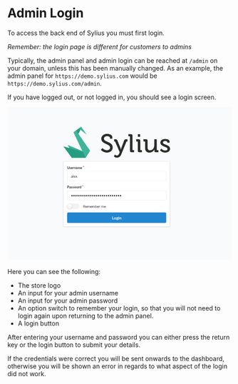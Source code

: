 # Admin Login

To access the back end of Sylius you must first login.

*Remember: the login page is different for customers to admins*

Typically, the admin panel and admin login can be reached at `/admin` on your domain, unless this has been manually changed.
As an example, the admin panel for `https://demo.sylius.com` would be `https://demo.sylius.com/admin`.

If you have logged out, or not logged in, you should see a login screen.

![alt text](assets/images/01_sylius_admin_login.png "Example Sylius admin login form")

Here you can see the following:

- The store logo
- An input for your admin username
- An input for your admin password
- An option switch to remember your login, so that you will not need to login again upon returning to the admin panel.
- A login button

After entering your username and password you can either press the return key or the login button to submit your details.

If the credentials were correct you will be sent onwards to the dashboard, otherwise you will be shown an error in regards to what aspect of the login did not work.
